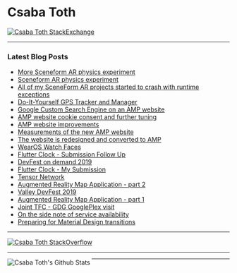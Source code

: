 # Csaba Toth

[![Csaba Toth StackExchange](https://stackexchange.com/users/flair/110558.png)](https://stackoverflow.com/users/292502/csaba-toth)

---

### Latest Blog Posts
<!-- BLOG-POST-LIST:START -->
- [More Sceneform AR physics experiment](https://csaba.page/blog/ar-physics-progress.html)
- [Sceneform AR physics experiment](https://csaba.page/blog/sceneform-ar-physics.html)
- [All of my SceneForm AR projects started to crash with runtime exceptions](https://csaba.page/blog/sceneform-breaking-change.html)
- [Do-It-Yourself GPS Tracker and Manager](https://csaba.page/blog/diy-gps-tracker.html)
- [Google Custom Search Engine on an AMP website](https://csaba.page/blog/amp-google-custom-search-engine.html)
- [AMP website cookie consent and further tuning](https://csaba.page/blog/amp-site-tuning.html)
- [AMP website improvements](https://csaba.page/blog/amp-site-improvements.html)
- [Measurements of the new AMP website](https://csaba.page/blog/amp-version-measurements.html)
- [The website is redesigned and converted to AMP](https://csaba.page/blog/the-website-uses-amp.html)
- [WearOS Watch Faces](https://csaba.page/blog/wearos-watch-faces.html)
- [Flutter Clock - Submission Follow Up](https://csaba.page/blog/flutter-clock-follow-up.html)
- [DevFest on demand 2019](https://csaba.page/blog/devfest-on-demand.html)
- [Flutter Clock - My Submission](https://csaba.page/blog/flutter-clock-submission.html)
- [Tensor Network](https://csaba.page/blog/tensor-network.html)
- [Augmented Reality Map Application - part 2](https://csaba.page/blog/augmented-reality-follow-up.html)
- [Valley DevFest 2019](https://csaba.page/blog/valley-devfest-2019.html)
- [Augmented Reality Map Application - part 1](https://csaba.page/blog/augmented-reality-map.html)
- [Joint TFC - GDG GooglePlex visit](https://csaba.page/blog/tfc-gdg-google-trip-recap.html)
- [On the side note of service availability](https://csaba.page/blog/service-availability.html)
- [Preparing for Material Design transitions](https://csaba.page/blog/preparing-for-mdc.html)
<!-- BLOG-POST-LIST:END -->

---

[![Csaba Toth StackOverflow](https://github-readme-stackoverflow.vercel.app/?userID=292502)](https://stackoverflow.com/users/292502/csaba-toth)

---

<img align="left" alt="Csaba Toth's Github Stats" src="https://github-readme-stats.vercel.app/api?username=MrCsabaToth&show_icons=true&hide_border=true" />

---

[website]: https://csaba.page
[twitter]: https://twitter.com/tocsa2
[linkedin]: https://linkedin.com/in/csabatothdev/
[instagram]: https://instagram.com/MrCsabaToth
